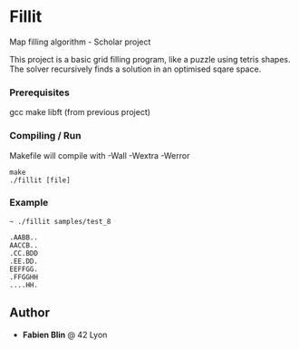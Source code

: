 # Fillit

Map filling algorithm - Scholar project

This project is a basic grid filling program, like a puzzle using tetris shapes.
The solver recursively finds a solution in an optimised sqare space.

### Prerequisites

gcc
make
libft (from previous project)

### Compiling / Run

Makefile will compile with -Wall -Wextra -Werror

```
make
./fillit [file]
```

### Example

```
~ ./fillit samples/test_8

.AABB..
AACCB..
.CC.BDD
.EE.DD.
EEFFGG.
.FFGGHH
....HH.
```

## Author

* **Fabien Blin** @ 42 Lyon

